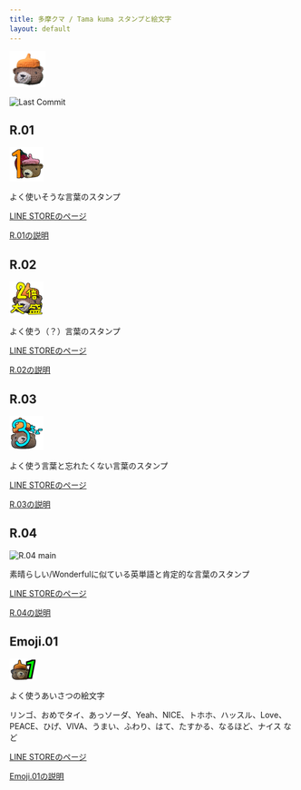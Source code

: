 ```yaml
---
title: 多摩クマ / Tama kuma スタンプと絵文字
layout: default
---
```


![多摩クマ](.\64.png)

![Last Commit](https://img.shields.io/github/last-commit/yamasuto/TamaKuma.github.io?style=flat-square)

## R.01

![R.01 main](R.01\images\00_PXL_20240628_100008457_main.png)

よく使いそうな言葉のスタンプ

[LINE STOREのページ](https://store.line.me/stickershop/product/30049598/ja)

[R.01の説明](R.01)

## R.02

![R.02 main](R.02\images\00_IMG_4337_main.png)

よく使う（？）言葉のスタンプ

[LINE STOREのページ](https://store.line.me/stickershop/product/30005709/ja)

[R.02の説明](R.02)

## R.03

![R.03 main](R.03\images\00_IMG_4349_Main.png)

よく使う言葉と忘れたくない言葉のスタンプ

[LINE STOREのページ](https://store.line.me/stickershop/product/29506402/ja)

[R.03の説明](R.03)

## R.04

![R.04 main](R.04\images\00_IMG_4336丸_main.png)

素晴らしい/Wonderfulに似ている英単語と肯定的な言葉のスタンプ

[LINE STOREのページ](https://store.line.me/stickershop/product/30067428/ja)

[R.04の説明](R.04)

## Emoji.01

![Emoji.01 Tab](Emoji.01\images\00_tab_PXL_20250218_223224922.png)

よく使うあいさつの絵文字

リンゴ、おめでタイ、あっソーダ、Yeah、NICE、トホホ、ハッスル、Love、PEACE、ひげ、VIVA、うまい、ふわり、はて、たすかる、なるほど、ナイス など

[LINE STOREのページ](https://store.line.me/emojishop/product/67d3cbb06d0b246b2d83a722/ja)

[Emoji.01の説明](Emoji.01)
